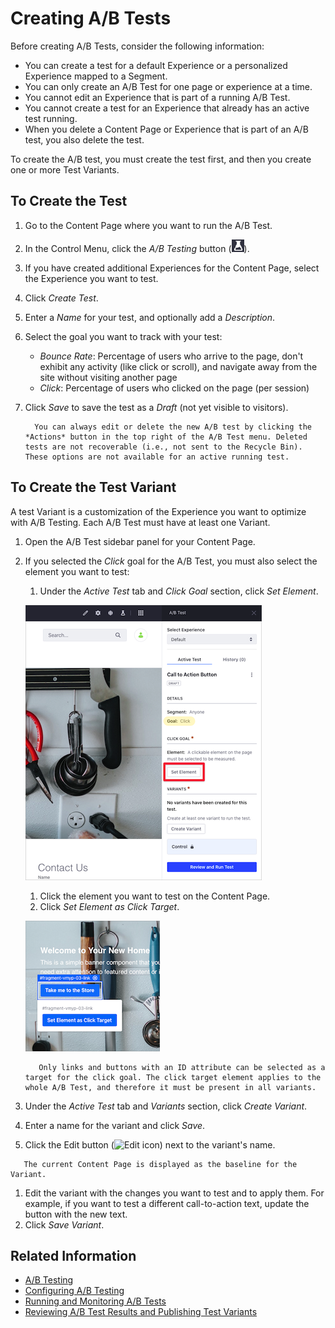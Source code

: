 # Creating A/B Tests

Before creating A/B Tests, consider the following information:	

- You can create a test for a default Experience or a personalized Experience mapped to a Segment.
- You can only create an A/B Test for one page or experience at a time.
- You cannot edit an Experience that is part of a running A/B Test.
- You cannot create a test for an Experience that already has an active test running.	
- When you delete a Content Page or Experience that is part of an A/B test, you also delete the test.	

To create the A/B test, you must create the test first, and then you create one or more Test Variants.

## To Create the Test

1. Go to the Content Page where you want to run the A/B Test.
1. In the Control Menu, click the *A/B Testing* button (![A/B Test icon](../../../images/icon-ab-testing.png)).
1. If you have created additional Experiences for the Content Page, select the Experience you want to test.
1. Click *Create Test*.
1. Enter a *Name* for your test, and optionally add a *Description*.
1. Select the goal you want to track with your test:

   - *Bounce Rate*: Percentage of users who arrive to the page, don't exhibit any activity (like click or scroll), and navigate away from the site without visiting another page
   - *Click*: Percentage of users who clicked on the page (per session)

1. Click *Save* to save the test as a *Draft* (not yet visible to visitors).

    ```note::
      You can always edit or delete the new A/B test by clicking the *Actions* button in the top right of the A/B Test menu. Deleted tests are not recoverable (i.e., not sent to the Recycle Bin). These options are not available for an active running test.
    ```

## To Create the Test Variant

A test Variant is a customization of the Experience you want to optimize with A/B Testing. Each A/B Test must have at least one Variant.

1. Open the A/B Test sidebar panel for your Content Page.
1. If you selected the *Click* goal for the A/B Test, you must also select the element you want to test:
    1. Under the *Active Test* tab and *Click Goal* section, click *Set Element*.

    ![Click the Set Element to configure the element for your test](./creating-ab-tests/images/03.png)

    1. Click the element you want to test on the Content Page.
    1. Click *Set Element as Click Target*.

    ![Click the Set Element as Click Target button to select it.](./creating-ab-tests/images/01.png)

    ```note::
       Only links and buttons with an ID attribute can be selected as a target for the click goal. The click target element applies to the whole A/B Test, and therefore it must be present in all variants.
    ```

1. Under the *Active Test* tab and *Variants* section, click *Create Variant*.
1. Enter a name for the variant and click *Save*.
1. Click the Edit button (![Edit icon](../../../images/icon-edit.png)) next to the variant's name.

```note::
   The current Content Page is displayed as the baseline for the Variant.
```

1. Edit the variant with the changes you want to test and  to apply them. For example, if you want to test a different call-to-action text, update the button with the new text.
1. Click *Save Variant*.

## Related Information

* [A/B Testing](./ab-testing.md)
* [Configuring A/B Testing](./configuring-ab-testing.md)
* [Running and Monitoring A/B Tests](./running-and-monitoring-ab-tests)
* [Reviewing A/B Test Results and Publishing Test Variants](./reviewing-ab-test-results-and-publishing-test-variants.md)